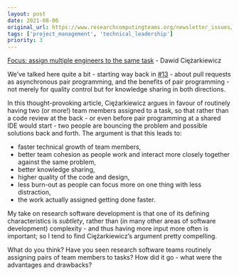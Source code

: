 ```yaml
---
layout: post
date: 2021-08-06
original_url: https://www.researchcomputingteams.org/newsletter_issues/0086
tags: ['project_management', 'technical_leadership']
priority: 3
---
```


<!-- markdownlint-disable MD033 -->
<!-- markdownlint-disable MD041 -->
<!-- markdownlint-disable MD049 -->

[Focus: assign multiple engineers to the same task](https://dpc.pw/focus-assign-multiple-engineers-to-the-same-task) - Dawid Ciężarkiewicz

We’ve talked here quite a bit - starting way back in [#13](https://newsletter.researchcomputingteams.org/archive/c2837919-4d09-42d4-bed7-f569120c7d07) - about pull requests as asynchronous pair programming, and the benefits of pair programming - not merely for quality control but for knowledge sharing in both directions.

In this thought-provoking article, Ciężarkiewicz argues in favour of routinely having two (or more!) team members assigned to a task, so that rather than a code review at the back - or even before pair programming at a shared IDE would start - two people are bouncing the problem and possible solutions back and forth.   The argument is that this leads to:

- faster technical growth of team members,
- better team cohesion as people work and interact more closely together against the same problem,
- better knowledge sharing,
- higher quality of the code and design,
- less burn-out as people can focus more on one thing with less distraction,
- the work actually assigned getting done faster.

My take on research software development is that one of its defining characteristics is *subtlety*, rather than (in many other areas of software development) complexity - and thus having more input more often is important; so I tend to find Ciężarkiewicz’s argument pretty compelling.

What do you think?  Have you seen research software teams routinely assigning pairs of team members to tasks?  How did it go - what were the advantages and drawbacks?